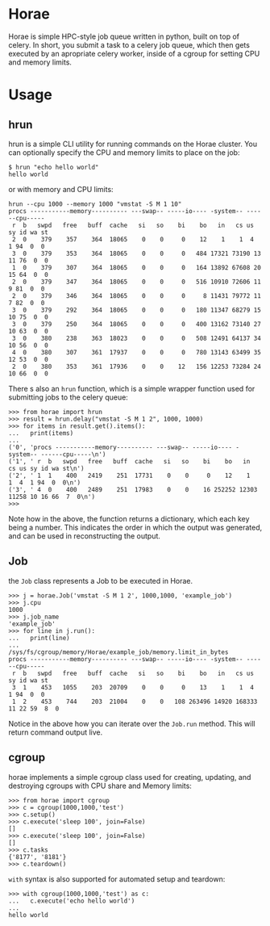 
# Horae
Horae is simple HPC-style job queue written in python, built on top of celery. In short, you submit a task to a celery job queue, which then gets executed by an apropriate celery worker, inside of a cgroup for setting CPU and memory limits.

# Usage

## hrun

hrun is a simple CLI utility for running commands on the Horae cluster. You can optionally specify the CPU and memory limits to place on the job:

```
$ hrun "echo hello world" 
hello world
```

or with memory and CPU limits:
```
hrun --cpu 1000 --memory 1000 "vmstat -S M 1 10"
procs -----------memory---------- ---swap-- -----io---- -system-- ------cpu-----
 r  b   swpd   free   buff  cache   si   so    bi    bo   in   cs us sy id wa st
 2  0    379    357    364  18065    0    0     0    12    1    1  4  1 94  0  0
 3  0    379    353    364  18065    0    0     0   484 17321 73190 13 11 76  0  0
 1  0    379    307    364  18065    0    0     0   164 13892 67608 20 15 64  0  0
 2  0    379    347    364  18065    0    0     0   516 10910 72606 11  9 81  0  0
 2  0    379    346    364  18065    0    0     0     8 11431 79772 11  7 82  0  0
 3  0    379    292    364  18065    0    0     0   180 11347 68279 15 10 75  0  0
 3  0    379    250    364  18065    0    0     0   400 13162 73140 27 10 63  0  0
 3  0    380    238    363  18023    0    0     0   508 12491 64137 34 10 56  0  0
 4  0    380    307    361  17937    0    0     0   780 13143 63499 35 12 53  0  0
 2  0    380    353    361  17936    0    0    12   156 12253 73284 24 10 66  0  0
```


There s also an `hrun` function, which is a simple wrapper function used for submitting jobs to the celery queue:
```
>>> from horae import hrun
>>> result = hrun.delay("vmstat -S M 1 2", 1000, 1000)
>>> for items in result.get().items():
...   print(items)
... 
('0', 'procs -----------memory---------- ---swap-- -----io---- -system-- ------cpu-----\n')
('1', ' r  b   swpd   free   buff  cache   si   so    bi    bo   in   cs us sy id wa st\n')
('2', ' 1  1    400   2419    251  17731    0    0     0    12    1    1  4  1 94  0  0\n')
('3', ' 4  0    400   2489    251  17983    0    0    16 252252 12303 11258 10 16 66  7  0\n')
>>> 
```
Note how in the above, the function returns a dictionary, which each key  being a number. This indicates the order in which the output was generated, and can be used in reconstructing the output.

## Job
the `Job` class represents a Job to be executed in Horae.

```
>>> j = horae.Job('vmstat -S M 1 2', 1000,1000, 'example_job')
>>> j.cpu
1000
>>> j.job_name
'example_job'
>>> for line in j.run():
...   print(line)
... 
/sys/fs/cgroup/memory/Horae/example_job/memory.limit_in_bytes
procs -----------memory---------- ---swap-- -----io---- -system-- ------cpu-----
 r  b   swpd   free   buff  cache   si   so    bi    bo   in   cs us sy id wa st
 3  1    453   1055    203  20709    0    0     0    13    1    1  4  1 94  0  0
 1  2    453    744    203  21004    0    0   108 263496 14920 168333 11 22 59  8  0
```

Notice in the above how you can iterate over the `Job.run` method. This will return command output live. 

## cgroup
horae implements a simple cgroup class used for creating, updating, and destroying cgroups with CPU share and Memory limits:

```
>>> from horae import cgroup
>>> c = cgroup(1000,1000,'test')
>>> c.setup()
>>> c.execute('sleep 100', join=False)
[]
>>> c.execute('sleep 100', join=False)
[]
>>> c.tasks
{'8177', '8181'}
>>> c.teardown()
```

`with` syntax is also supported for automated setup and teardown:

```
>>> with cgroup(1000,1000,'test') as c:
...   c.execute('echo hello world')
... 
hello world
```

